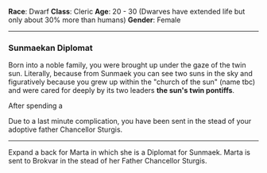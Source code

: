 **Race**: Dwarf
**Class**: Cleric
**Age**: 20 - 30 (Dwarves have extended life but only about 30% more than humans)
**Gender**: Female

---
### Sunmaekan Diplomat

Born into a noble family, you were brought up under the gaze of the twin sun. Literally, because from Sunmaek you can see two suns in the sky and figuratively because you grew up within the "church of the sun" (name tbc) and were cared for deeply by its two leaders **the sun's twin pontiffs**.

After spending a

Due to a last minute complication, you have been sent in the stead of your adoptive father Chancellor Sturgis. 

---



Expand a back for Marta in which she is a Diplomat for Sunmaek. Marta is sent to Brokvar in the stead of her Father Chancellor Sturgis.

